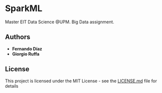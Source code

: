 # SparkML

Master EIT Data Science @UPM. Big Data assignment.

## Authors

* **Fernando Díaz**
* **Giorgio Ruffa**

## License

This project is licensed under the MIT License - see the [LICENSE.md](LICENSE.md) file for details
